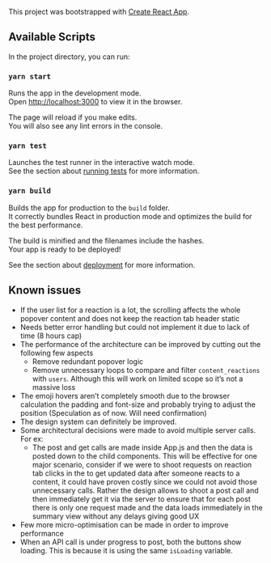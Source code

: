 This project was bootstrapped with [Create React App](https://github.com/facebook/create-react-app).

## Available Scripts

In the project directory, you can run:

### `yarn start`

Runs the app in the development mode.<br />
Open [http://localhost:3000](http://localhost:3000) to view it in the browser.

The page will reload if you make edits.<br />
You will also see any lint errors in the console.

### `yarn test`

Launches the test runner in the interactive watch mode.<br />
See the section about [running tests](https://facebook.github.io/create-react-app/docs/running-tests) for more information.

### `yarn build`

Builds the app for production to the `build` folder.<br />
It correctly bundles React in production mode and optimizes the build for the best performance.

The build is minified and the filenames include the hashes.<br />
Your app is ready to be deployed!

See the section about [deployment](https://facebook.github.io/create-react-app/docs/deployment) for more information.

## Known issues

- If the user list for a reaction is a lot, the scrolling affects the whole popover content and does not keep the reaction tab header static
- Needs better error handling but could not implement it due to lack of time (8 hours cap)
- The performance of the architecture can be improved by cutting out the following few aspects
  - Remove redundant popover logic
  - Remove unnecessary loops to compare and filter `content_reactions` with `users`. Although this will work on limited scope so it’s not a massive loss
- The emoji hovers aren’t completely smooth due to the browser calculation the padding and font-size and probably trying to adjust the position (Speculation as of now. Will need confirmation)
- The design system can definitely be improved.
- Some architectural decisions were made to avoid multiple server calls. For ex:
  - The post and get calls are made inside App.js and then the data is posted down to the child components. This will be effective for one major scenario, consider if we were to shoot requests on reaction tab clicks in the <SummaryView /> to get updated data after someone reacts to a content, it could have proven costly since we could not avoid those unnecessary calls. Rather the design allows to shoot a post call and then immediately get it via the server to ensure that for each post there is only one request made and the data loads immediately in the summary view without any delays giving good UX
- Few more micro-optimisation can be made in order to improve performance
- When an API call is under progress to post, both the buttons show loading. This is because it is using the same `isLoading` variable.
